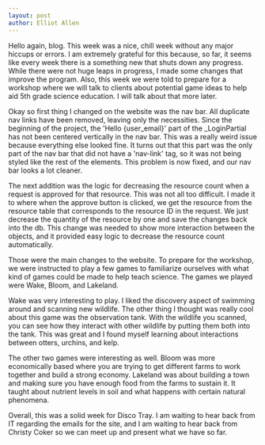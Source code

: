 ```yaml
---
layout: post
author: Elliot Allen
---
```


Hello again, blog. This week was a nice, chill week without any major hiccups or errors. I am extremely grateful for this because, so far, it seems like every week there is a something new that shuts down any progress. While there were not huge leaps in progress, I  made some changes that improve the program. Also, this week we were told to prepare for a workshop where we will talk to clients about potential game ideas to help aid 5th grade science education. I will talk about that more later. 

Okay so first thing I changed on the website was the nav bar. All duplicate nav links have been removed, leaving only the necessities. Since the beginning of the project, the 'Hello {user_email}' part of the _LoginPartial has not been centered vertically in the nav bar. This was a really weird issue because everything else looked fine. It turns out that this part was the only part of the nav bar that did not have a 'nav-link' tag, so it was not being styled like the rest of the elements. This problem is now fixed, and our nav bar looks a lot cleaner. 

The next addition was the logic for decreasing the resource count when a request is approved for that resource. This was not all too difficult. I made it to where when the approve button is clicked, we get the resource from the resource table that corresponds to the resource ID in the request. We just decrease the quantity of the resource by one and save the changes back into the db. This change was needed to show more interaction between the objects, and it provided easy logic to decrease the resource count automatically.

Those were the main changes to the website. To prepare for the workshop, we were instructed to play a few games to familiarize ourselves with what kind of games could be made to help teach science. The games we played were Wake, Bloom, and Lakeland. 

Wake was very interesting to play. I liked the discovery aspect of swimming around and scanning new wildlife. The other thing I thought was really cool about this game was the observation tank. With the wildlife you scanned, you can see how they interact with other wildlife by putting them both into the tank. This was great and I found myself learning about interactions between otters, urchins, and kelp.

The other two games were interesting as well. Bloom was more economically based where you are trying to get different farms to work together and build a strong economy. Lakeland was about building a town and making sure you have enough food from the farms to sustain it. It taught about nutrient levels in soil and what happens with certain natural phenomena. 

Overall, this was a solid week for Disco Tray. I am waiting to hear back from IT regarding the emails for the site, and I am waiting to hear back from Christy Coker so we can meet up and present what we have so far. 